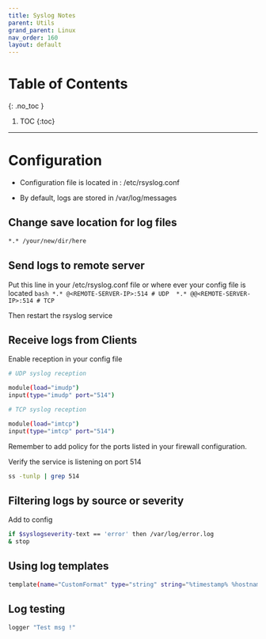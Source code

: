 ```yaml
---
title: Syslog Notes
parent: Utils
grand_parent: Linux
nav_order: 160
layout: default
---
```

# Table of Contents 

{: .no_toc }

1. TOC 
{:toc}

---

# Configuration 

* Configuration file is located in : /etc/rsyslog.conf

* By default,  logs are stored in /var/log/messages

## Change save location for log files  

```bash
*.* /your/new/dir/here
```

## Send logs to remote server 

Put this line in your /etc/rsyslog.conf file or where ever your config file is located 
    ```bash
    *.* @<REMOTE-SERVER-IP>:514 # UDP 
    *.* @@<REMOTE-SERVER-IP>:514 # TCP
    ```

Then restart the rsyslog service 


## Receive logs from Clients 

Enable reception in your config file 

```bash
# UDP syslog reception 

module(load="imudp")
input(type="imudp" port="514")

# TCP syslog reception 

module(load="imtcp")
input(type="imtcp" port="514")
```

Remember to add policy for the ports listed in your firewall configuration.

Verify the service is listening on port 514 

```bash
ss -tunlp | grep 514
```

## Filtering logs by source or severity 

Add to config 

```bash
if $syslogseverity-text == 'error' then /var/log/error.log
& stop
```

## Using log templates 

```bash
template(name="CustomFormat" type="string" string="%timestamp% %hostname% %msg%\n")
```

## Log testing 

```bash
logger "Test msg !"
```

